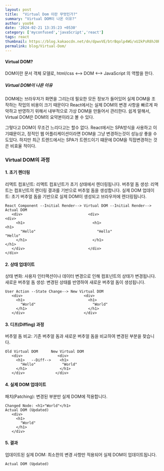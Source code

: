 ```yaml
---
layout: post
title:  "Virtual Dom 이란 무엇인가?"
summary: "Virtual DOM이 나온 이유?"
author: yoo94
date: '2024-02-21 13:35:23 +0530'
category: ['myconfused','javaScript','react']
tags: react
thumbnail: https://blog.kakaocdn.net/dn/dpwvVE/btrBqolp4WG/xU2kPsR8hJ0Rpx9B1LSoZ1/img.png
permalink: blog/Virtual-Dom/
---
```

#### Virtual DOM?

DOM이란 문서 객체 모델로, html/css <--> DOM <--> JavaScript 의 역할을 한다.

##### Virtual DOM이 나온 이유

DOM에는 브라우저가 화면을 그리는데 필요한 모든 정보가 들어있어 실제 DOM을 조작하는 작업의 비용이 크기 때문이다
React에서는 실제 DOM의 변경 사항을 빠르게 파악하고 반영하기 위해서 내부적으로 가상 DOM을 만들어서 관리한다. 
쉽게 말해서, Virtual DOM은 DOM의 요약본이라고 볼 수 있다.

그렇다고 DOM이 무조건 느리다고는 할수 없다. React에서는 SPA방식을 사용하고 이기떄문이고, 정적인 웹 어플리케이션이라면
DOM을 그냥 변경하는것이 성능상 좋을 수 도있다. 하지만 최근 트렌드에서는 SPA가 트렌드이기 떄문에 DOM을 직접변경하는 것은 비효율 적이다.

### Virtual DOM의 과정
#### 1. 초기 렌더링

리액트 컴포넌트: 리액트 컴포넌트가 초기 상태에서 렌더링됩니다.
버추얼 돔 생성: 리액트는 컴포넌트의 렌더링 결과를 기반으로 버추얼 돔을 생성합니다.
실제 DOM 업데이트: 초기 버추얼 돔을 기반으로 실제 DOM이 생성되고 브라우저에 렌더링됩니다.
```text
React Component --Initial Render--> Virtual DOM --Initial Render--> Actual DOM
   <div>                              <div>                          <div>
     <h1>                               <h1>                           <h1>
       "Hello"                            "Hello"                        "Hello"
     </h1>                              </h1>                         </h1>
   </div>                             </div>                       </div>
```
#### 2. 상태 업데이트

상태 변화: 사용자 인터랙션이나 데이터 변경으로 인해 컴포넌트의 상태가 변경됩니다.
새로운 버추얼 돔 생성: 변경된 상태를 반영하여 새로운 버추얼 돔이 생성됩니다.
```text
User Action --State Change--> New Virtual DOM
   <div>                            <div>
     <h1>                             <h1>
       "World"                          "World"
     </h1>                            </h1>
   </div>                           </div>
```
#### 3. 디프(Diffing) 과정
버추얼 돔 비교: 기존 버추얼 돔과 새로운 버추얼 돔을 비교하여 변경된 부분을 찾습니다.
```text
Old Virtual DOM      New Virtual DOM
   <div>                <div>
     <h1>   --Diff-->    <h1>
       "Hello"            "World"
     </h1>               </h1>
   </div>              </div>
```
#### 4. 실제 DOM 업데이트
패치(Patching): 변경된 부분만 실제 DOM에 적용합니다. 
```text 
Changed Node: <h1>"World"</h1>
Actual DOM (Updated)
   <div>
     <h1>
       "World"
     </h1>
   </div>
```
#### 5. 결과
업데이트된 실제 DOM: 최소한의 변경 사항만 적용되어 실제 DOM이 업데이트됩니다.

```text
Actual DOM (Updated)
```
